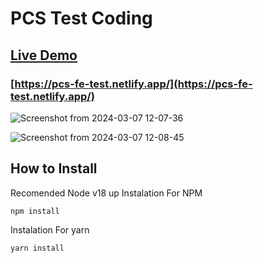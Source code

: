 # PCS Test Coding

## [Live Demo](https://pcs-fe-test.netlify.app/)
### [https://pcs-fe-test.netlify.app/](https://pcs-fe-test.netlify.app/)

![Screenshot from 2024-03-07 12-07-36](https://github.com/wawanneutron/pcs-frontend-test/assets/60416437/4f7104e9-1e1f-4794-a7ec-7830e4a5e51d)

![Screenshot from 2024-03-07 12-08-45](https://github.com/wawanneutron/pcs-frontend-test/assets/60416437/00b3b2ca-188c-4589-8fe7-8102fe08721e)

## How to Install

Recomended Node v18 up
Instalation For NPM

```
npm install
```

Instalation For yarn

```
yarn install
```
